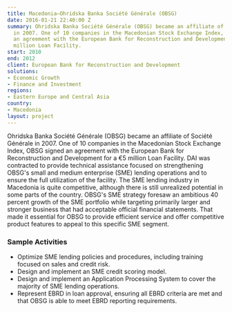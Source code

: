 ```yaml
---
title: Macedonia—Ohridska Banka Société Générale (OBSG)
date: 2016-01-21 22:40:00 Z
summary: Ohridska Banka Société Générale (OBSG) became an affiliate of Société Générale
  in 2007. One of 10 companies in the Macedonian Stock Exchange Index, OBSG signed
  an agreement with the European Bank for Reconstruction and Development for a €5
  million Loan Facility.
start: 2010
end: 2012
client: European Bank for Reconstruction and Development
solutions:
- Economic Growth
- Finance and Investment
regions:
- Eastern Europe and Central Asia
country:
- Macedonia
layout: project
---
```


Ohridska Banka Société Générale (OBSG) became an affiliate of Société Générale in 2007. One of 10 companies in the Macedonian Stock Exchange Index, OBSG signed an agreement with the European Bank for Reconstruction and Development for a €5 million Loan Facility. DAI was contracted to provide technical assistance focused on strengthening OBSG's small and medium enterprise (SME) lending operations and to ensure the full utilization of the facility. The SME lending industry in Macedonia is quite competitive, although there is still unrealized potential in some parts of the country. OBSG's SME strategy foresaw an ambitious 40 percent growth of the SME portfolio while targeting primarily larger and stronger business that had acceptable official financial statements. That made it essential for OBSG to provide efficient service and offer competitive product features to appeal to this specific SME segment.

### Sample Activities

* Optimize SME lending policies and procedures, including training focused on sales and credit risk.
* Design and implement an SME credit scoring model.
* Design and implement an Application Processing System to cover the majority of SME lending operations.
* Represent EBRD in loan approval, ensuring all EBRD criteria are met and that OBSG is able to meet EBRD reporting requirements.